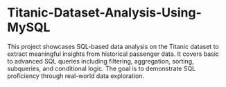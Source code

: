 # Titanic-Dataset-Analysis-Using-MySQL
This project showcases SQL-based data analysis on the Titanic dataset to extract meaningful insights from historical passenger data. It covers basic to advanced SQL queries including filtering, aggregation, sorting, subqueries, and conditional logic. The goal is to demonstrate SQL proficiency through real-world data exploration.
